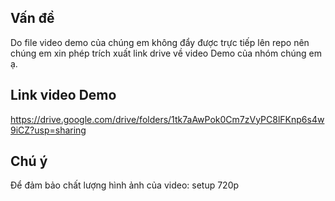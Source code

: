## Vấn đề
Do file video demo của chúng em không đẩy được trực tiếp lên repo nên chúng em xin phép trích xuất link drive về video Demo của nhóm chúng em ạ.
## Link video Demo 
https://drive.google.com/drive/folders/1tk7aAwPok0Cm7zVyPC8lFKnp6s4w9iCZ?usp=sharing
## Chú ý
Để đảm bảo chất lượng hình ảnh của video: setup 720p
